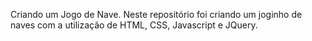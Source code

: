 Criando um Jogo de Nave.
Neste repositório foi criando um joginho de naves com a utilização de HTML, CSS, Javascript e JQuery.
